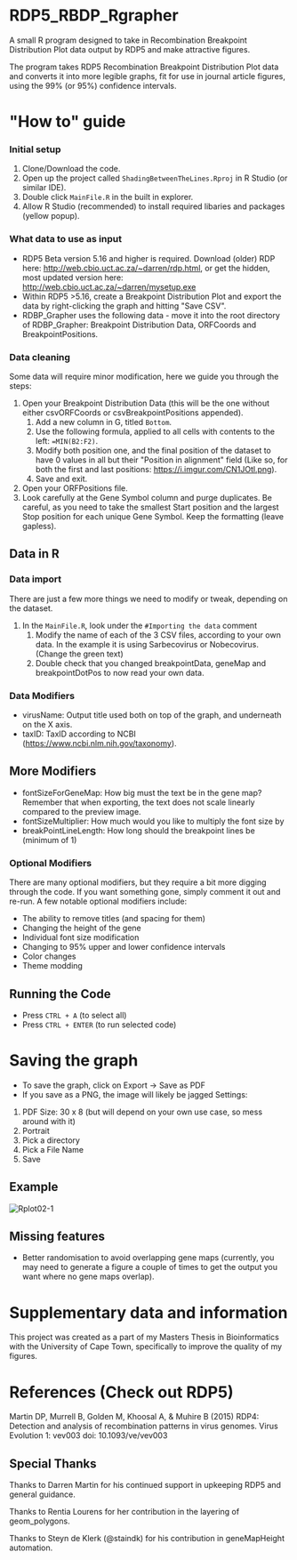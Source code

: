 # RDP5_RBDP_Rgrapher
A small R program designed to take in Recombination Breakpoint Distribution Plot data output by RDP5 and make attractive figures.

The program takes RDP5 Recombination Breakpoint Distribution Plot data and converts it into more legible graphs, fit for use in journal article figures, using the 99% (or 95%) confidence intervals.

# "How to" guide
### Initial setup
1. Clone/Download the code.
2. Open up the project called `ShadingBetweenTheLines.Rproj` in R Studio (or similar IDE).
3. Double click `MainFile.R` in the built in explorer.
4. Allow R Studio (recommended) to install required libaries and packages (yellow popup).

### What data to use as input
* RDP5 Beta version 5.16 and higher is required. Download (older) RDP here: http://web.cbio.uct.ac.za/~darren/rdp.html, or get the hidden, most updated version here: http://web.cbio.uct.ac.za/~darren/mysetup.exe 
* Within RDP5 >5.16, create a Breakpoint Distribution Plot and export the data by right-clicking the graph and hitting "Save CSV".
* RDBP_Grapher uses the following data - move it into the root directory of RDBP_Grapher: Breakpoint Distribution Data, ORFCoords and BreakpointPositions.

### Data cleaning
Some data will require minor modification, here we guide you through the steps:
1. Open your Breakpoint Distribution Data (this will be the one without either csvORFCoords or csvBreakpointPositions appended).
   1. Add a new column in G, titled `Bottom`.
   2. Use the following formula, applied to all cells with contents to the left: `=MIN(B2:F2)`.
   3. Modify both position one, and the final position of the dataset to have 0 values in all but their "Position in alignment" field (Like so, for both the first and last positions: https://i.imgur.com/CN1JOtl.png).
   4. Save and exit.
 2. Open your ORFPositions file.
   1. Look carefully at the Gene Symbol column and purge duplicates. Be careful, as you need to take the smallest Start position and the largest Stop position for each unique Gene Symbol. Keep the formatting (leave gapless).
  
## Data in R
### Data import
There are just a few more things we need to modify or tweak, depending on the dataset. 
1. In the `MainFile.R`, look under the `#Importing the data` comment
   1. Modify the name of each of the 3 CSV files, according to your own data. In the example it is using Sarbecovirus or Nobecovirus. (Change the green text)
   2. Double check that you changed breakpointData, geneMap and breakpointDotPos to now read your own data.

### Data Modifiers
* virusName: Output title used both on top of the graph, and underneath on the X axis.
* taxID: TaxID according to NCBI (https://www.ncbi.nlm.nih.gov/taxonomy).

## More Modifiers
* fontSizeForGeneMap: How big must the text be in the gene map? Remember that when exporting, the text does not scale linearly compared to the preview image.
* fontSizeMultiplier: How much would you like to multiply the font size by
* breakPointLineLength: How long should the breakpoint lines be (minimum of 1)

### Optional Modifiers
There are many optional modifiers, but they require a bit more digging through the code. If you want something gone, simply comment it out and re-run.
A few notable optional modifiers include:
* The ability to remove titles (and spacing for them)
* Changing the height of the gene 
* Individual font size modification
* Changing to 95% upper and lower confidence intervals
* Color changes
* Theme modding

## Running the Code
* Press `CTRL + A` (to select all)
* Press `CTRL + ENTER` (to run selected code)

# Saving the graph
* To save the graph, click on Export -> Save as PDF
* If you save as a PNG, the image will likely be jagged
Settings:
1. PDF Size: 30 x 8 (but will depend on your own use case, so mess around with it)
2. Portrait
3. Pick a directory
4. Pick a File Name
5. Save

## Example
![Rplot02-1](https://user-images.githubusercontent.com/33641372/133134684-d496a618-418f-435e-a2b8-5f4989a57b09.jpg)

## Missing features
* Better randomisation to avoid overlapping gene maps (currently, you may need to generate a figure a couple of times to get the output you want where no gene maps overlap).

# Supplementary data and information
This project was created as a part of my Masters Thesis in Bioinformatics with the University of Cape Town, specifically to improve the quality of my figures.

# References (Check out RDP5)
Martin DP, Murrell B, Golden M, Khoosal A, & Muhire B (2015) RDP4: Detection and analysis of recombination patterns in virus genomes. Virus Evolution 1: vev003 doi: 10.1093/ve/vev003

## Special Thanks
Thanks to Darren Martin for his continued support in upkeeping RDP5 and general guidance.

Thanks to Rentia Lourens for her contribution in the layering of geom_polygons.

Thanks to Steyn de Klerk (@staindk) for his contribution in geneMapHeight automation.

